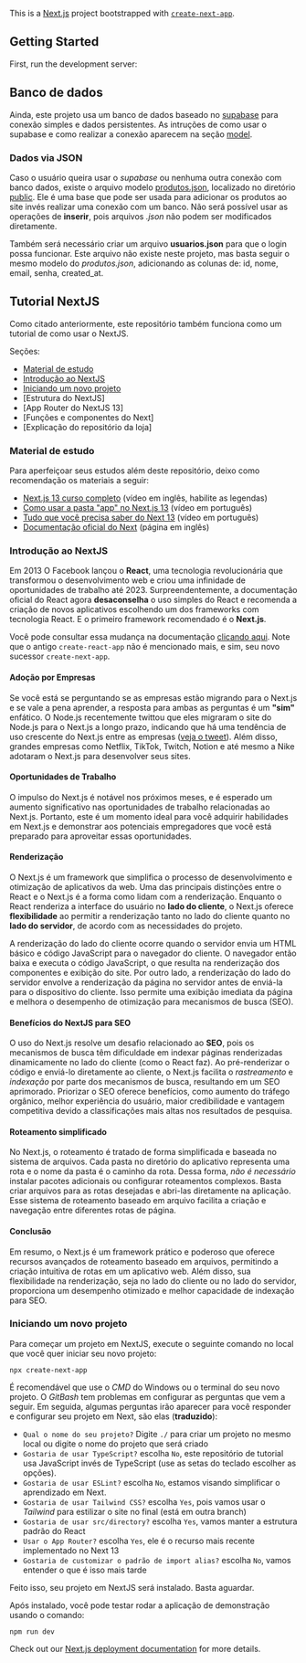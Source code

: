 This is a [Next.js](https://nextjs.org/) project bootstrapped with [`create-next-app`](https://github.com/vercel/next.js/tree/canary/packages/create-next-app).

## Getting Started

First, run the development server:

## Banco de dados
Ainda, este projeto usa um banco de dados baseado no [supabase](https://supabase.com) para conexão simples e dados persistentes.
As intruções de como usar o supabase e como realizar a conexão aparecem na seção [model](#model).

### Dados via JSON
Caso o usuário queira usar o _supabase_ ou nenhuma outra conexão com banco dados, existe o arquivo modelo [produtos.json](./public/produtos.json), localizado no diretório [public](./public/). Ele é uma base que pode ser usada para adicionar os produtos ao site invés realizar uma conexão com um banco. Não será possível usar as operações de __inserir__, pois arquivos _.json_ não podem ser modificados diretamente.

Também será necessário criar um arquivo __usuarios.json__ para que o login possa funcionar. Este arquivo não existe neste projeto, mas basta seguir o mesmo modelo do _produtos.json_, adicionando as colunas de: id, nome, email, senha, created_at.

## Tutorial NextJS

Como citado anteriormente, este repositório também funciona como um tutorial de como usar o NextJS.

Seções:
- [Material de estudo](#material-de-estudo)
- [Introdução ao NextJS](#introdução)
- [Iniciando um novo projeto](#iniciando-um-novo-projeto)
- [Estrutura do NextJS]
- [App Router do NextJS 13]
- [Funções e componentes do Next]
- [Explicação do repositório da loja]

### Material de estudo
Para aperfeiçoar seus estudos além deste repositório, deixo como recomendação os materiais a seguir:
- [Next.js 13 curso completo](https://www.youtube.com/watch?v=wm5gMKuwSYk) (vídeo em inglês, habilite as legendas)
- [Como usar a pasta "app" no Next.js 13](https://www.youtube.com/watch?v=hlZ_qZvL3e8) (vídeo em português)
- [Tudo que você precisa saber do Next 13](https://www.youtube.com/watch?v=0zl72thBKzo) (vídeo em português)
- [Documentação oficial do Next](https://nextjs.org/) (página em inglês)

### Introdução ao NextJS

Em 2013 O Facebook lançou o __React__, uma tecnologia revolucionária que transformou o desenvolvimento web e criou uma infinidade de oportunidades de trabalho até 2023. Surpreendentemente, a documentação oficial do React agora __desaconselha__ o uso simples do React e recomenda a criação de novos aplicativos escolhendo um dos frameworks com tecnologia React. E o primeiro framework recomendado é o __Next.js__.

Você pode consultar essa mudança na documentação
[clicando aqui](https://react.dev/learn/start-a-new-react-project).
Note que o antigo `create-react-app` não é mencionado mais, e sim, seu novo sucessor `create-next-app`.

#### Adoção por Empresas
Se você está se perguntando se as empresas estão migrando para o Next.js e se vale a pena aprender, a resposta para ambas as perguntas é um __"sim"__ enfático. O Node.js recentemente twittou que eles migraram o site do Node.js para o Next.js a longo prazo, indicando que há uma tendência de uso crescente do Next.js entre as empresas ([veja o tweet](https://twitter.com/nodejs/status/1633589879610421249)). Além disso, grandes empresas como Netflix, TikTok, Twitch, Notion e até mesmo a Nike adotaram o Next.js para desenvolver seus sites.

#### Oportunidades de Trabalho
O impulso do Next.js é notável nos próximos meses, e é esperado um aumento significativo nas oportunidades de trabalho relacionadas ao Next.js. Portanto, este é um momento ideal para você adquirir habilidades em Next.js e demonstrar aos potenciais empregadores que você está preparado para aproveitar essas oportunidades.

#### Renderização
O Next.js é um framework que simplifica o processo de desenvolvimento e otimização de aplicativos da web. Uma das principais distinções entre o React e o Next.js é a forma como lidam com a renderização. Enquanto o React renderiza a interface do usuário no __lado do cliente__, o Next.js oferece __flexibilidade__ ao permitir a renderização tanto no lado do cliente quanto no __lado do servidor__, de acordo com as necessidades do projeto.

A renderização do lado do cliente ocorre quando o servidor envia um HTML básico e código JavaScript para o navegador do cliente. O navegador então baixa e executa o código JavaScript, o que resulta na renderização dos componentes e exibição do site. Por outro lado, a renderização do lado do servidor envolve a renderização da página no servidor antes de enviá-la para o dispositivo do cliente. Isso permite uma exibição imediata da página e melhora o desempenho de otimização para mecanismos de busca (SEO).

#### Benefícios do NextJS para SEO
O uso do Next.js resolve um desafio relacionado ao __SEO__, pois os mecanismos de busca têm dificuldade em indexar páginas renderizadas dinamicamente no lado do cliente (como o React faz). Ao pré-renderizar o código e enviá-lo diretamente ao cliente, o Next.js facilita o _rastreamento_ e _indexação_ por parte dos mecanismos de busca, resultando em um SEO aprimorado. Priorizar o SEO oferece benefícios, como aumento do tráfego orgânico, melhor experiência do usuário, maior credibilidade e vantagem competitiva devido a classificações mais altas nos resultados de pesquisa.

#### Roteamento simplificado
No Next.js, o roteamento é tratado de forma simplificada e baseada no sistema de arquivos. Cada pasta no diretório do aplicativo representa uma rota e o nome da pasta é o caminho da rota. Dessa forma, _não é necessário_ instalar pacotes adicionais ou configurar roteamentos complexos. Basta criar arquivos para as rotas desejadas e abri-las diretamente na aplicação. Esse sistema de roteamento baseado em arquivo facilita a criação e navegação entre diferentes rotas de página.

#### Conclusão
Em resumo, o Next.js é um framework prático e poderoso que oferece recursos avançados de roteamento baseado em arquivos, permitindo a criação intuitiva de rotas em um aplicativo web. Além disso, sua flexibilidade na renderização, seja no lado do cliente ou no lado do servidor, proporciona um desempenho otimizado e melhor capacidade de indexação para SEO.

### Iniciando um novo projeto
Para começar um projeto em NextJS, execute o seguinte comando no local que você quer iniciar seu novo projeto:

    npx create-next-app

É recomendável que use o _CMD_ do Windows ou o terminal do seu novo projeto. O _GitBash_ tem problemas em configurar as perguntas que vem a seguir.
Em seguida, algumas perguntas irão aparecer para você responder e configurar seu projeto em Next, são elas (__traduzido__):
- ``Qual o nome do seu projeto?`` Digite ``./`` para criar um projeto no mesmo local ou digite o nome do projeto que será criado
- ``Gostaria de usar TypeScript?`` escolha ``No``, este repositório de tutorial usa JavaScript invés de TypeScript (use as setas do teclado escolher as opções).
- ``Gostaria de usar ESLint?`` escolha ``No``, estamos visando simplificar o aprendizado em Next.
- ``Gostaria de usar Tailwind CSS?`` escolha ``Yes``, pois vamos usar o _Tailwind_ para estilizar o site no final (está em outra branch)
- ``Gostaria de usar src/directory?`` escolha ``Yes``, vamos manter a estrutura padrão do React
- ``Usar o App Router?`` escolha ``Yes``, ele é o recurso mais recente implementado no Next 13
- ``Gostaria de customizar o padrão de import alias?`` escolha ``No``, vamos entender o que é isso mais tarde

Feito isso, seu projeto em NextJS será instalado. Basta aguardar.

Após instalado, você pode testar rodar a aplicação de demonstração usando o comando:

    npm run dev

Check out our [Next.js deployment documentation](https://nextjs.org/docs/deployment) for more details.
